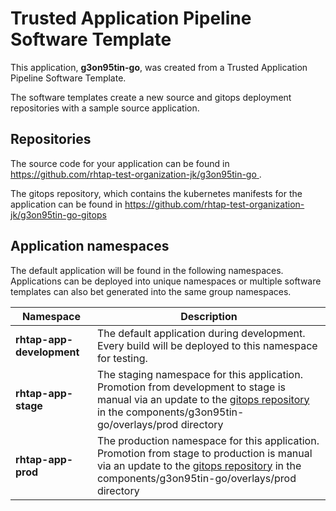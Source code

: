 # Trusted Application Pipeline Software Template

This application, **g3on95tin-go**, was created from a Trusted Application Pipeline Software Template.

The software templates create a new source and gitops deployment repositories with a sample source application. 

## Repositories

The source code for your application can be found in [https://github.com/rhtap-test-organization-jk/g3on95tin-go ](https://github.com/rhtap-test-organization-jk/g3on95tin-go ).
 
The gitops repository, which contains the kubernetes manifests for the application can be found in 
[https://github.com/rhtap-test-organization-jk/g3on95tin-go-gitops ](https://github.com/rhtap-test-organization-jk/g3on95tin-go-gitops ) 

## Application namespaces 

The default application will be found in the following namespaces. Applications can be deployed into unique namespaces or multiple software templates can also bet generated into the same group namespaces.  

|  Namespace   |  Description   |  
| -------- | -------- |   
| **rhtap-app-development** | The default application during development. Every build will be deployed to this namespace for testing. | 
| **rhtap-app-stage** | The staging namespace for this application. Promotion from development to stage is manual via an update to the [gitops repository](https://github.com/rhtap-test-organization-jk/g3on95tin-go-gitops ) in the components/g3on95tin-go/overlays/prod directory |  
| **rhtap-app-prod** | The production namespace for this application. Promotion from stage to production is manual via an update to the [gitops repository](https://github.com/rhtap-test-organization-jk/g3on95tin-go-gitops ) in the components/g3on95tin-go/overlays/prod directory | 